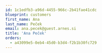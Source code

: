 ```yaml
---
id: 1c1edfb3-a96d-4455-966c-2b41fae41cdc
blueprint: customers
first_name: Ana
last_name: Peček
email: ana.pecek@guest.arnes.si
title: 'Ana Peček'
orders:
  - a43099e5-0eb4-45d0-b3d4-f2b1b30fc729
---
```

